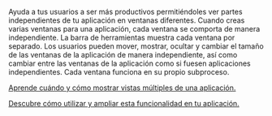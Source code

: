 ﻿Ayuda a tus usuarios a ser más productivos permitiéndoles ver partes independientes de tu aplicación en ventanas diferentes. Cuando creas varias ventanas para una aplicación, cada ventana se comporta de manera independiente. La barra de herramientas muestra cada ventana por separado. Los usuarios pueden mover, mostrar, ocultar y cambiar el tamaño de las ventanas de la aplicación de manera independiente, así como cambiar entre las ventanas de la aplicación como si fuesen aplicaciones independientes. Cada ventana funciona en su propio subproceso.

[Aprende cuándo y cómo mostrar vistas múltiples de una aplicación.](https://docs.microsoft.com/windows/uwp/design/layout/show-multiple-views)

[Descubre cómo utilizar y ampliar esta funcionalidad en tu aplicación.](https://github.com/Microsoft/WindowsTemplateStudio/blob/master/docs/UWP/features/multiple-views.md)
